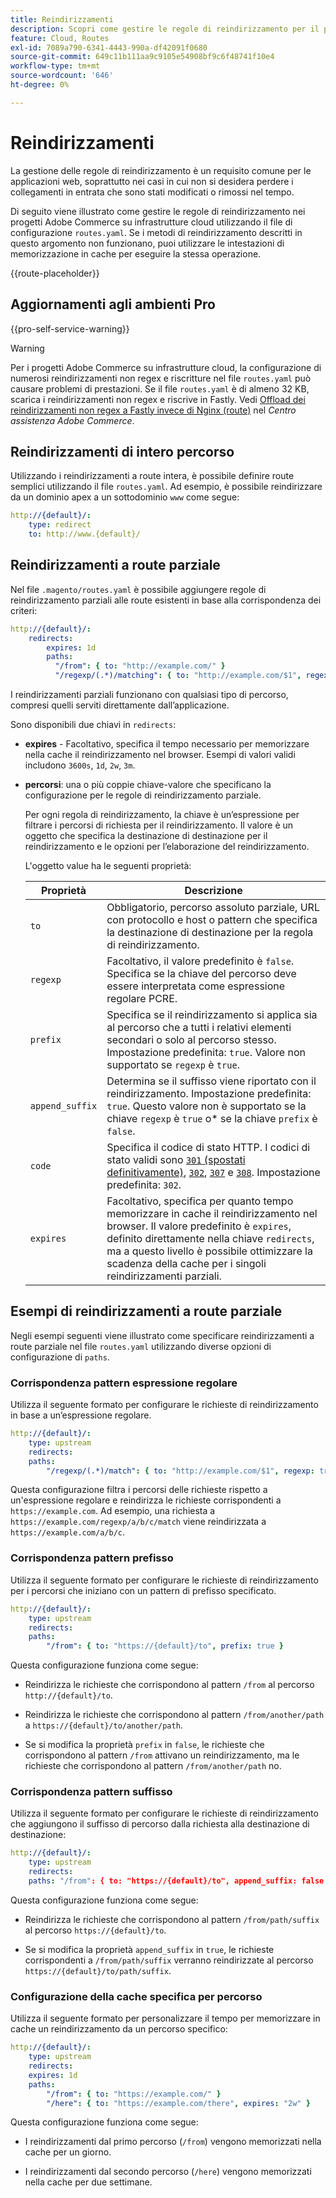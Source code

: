 ```yaml
---
title: Reindirizzamenti
description: Scopri come gestire le regole di reindirizzamento per il progetto di infrastruttura cloud di Adobe Commerce.
feature: Cloud, Routes
exl-id: 7089a790-6341-4443-990a-df42091f0680
source-git-commit: 649c11b111aa9c9105e54908bf9c6f48741f10e4
workflow-type: tm+mt
source-wordcount: '646'
ht-degree: 0%

---
```


# Reindirizzamenti

La gestione delle regole di reindirizzamento è un requisito comune per le applicazioni web, soprattutto nei casi in cui non si desidera perdere i collegamenti in entrata che sono stati modificati o rimossi nel tempo.

Di seguito viene illustrato come gestire le regole di reindirizzamento nei progetti Adobe Commerce su infrastrutture cloud utilizzando il file di configurazione `routes.yaml`. Se i metodi di reindirizzamento descritti in questo argomento non funzionano, puoi utilizzare le intestazioni di memorizzazione in cache per eseguire la stessa operazione.

{{route-placeholder}}

## Aggiornamenti agli ambienti Pro

{{pro-self-service-warning}}

>[!WARNING]
>
>Per i progetti Adobe Commerce su infrastrutture cloud, la configurazione di numerosi reindirizzamenti non regex e riscritture nel file `routes.yaml` può causare problemi di prestazioni. Se il file `routes.yaml` è di almeno 32 KB, scarica i reindirizzamenti non regex e riscrive in Fastly. Vedi [Offload dei reindirizzamenti non regex a Fastly invece di Nginx (route)](https://experienceleague.adobe.com/docs/commerce-knowledge-base/kb/troubleshooting/miscellaneous/offload-non-regex-redirects-to-fastly-instead-of-nginx-routes.html) nel _Centro assistenza Adobe Commerce_.

## Reindirizzamenti di intero percorso

Utilizzando i reindirizzamenti a route intera, è possibile definire route semplici utilizzando il file `routes.yaml`. Ad esempio, è possibile reindirizzare da un dominio apex a un sottodominio `www` come segue:

```yaml
http://{default}/:
    type: redirect
    to: http://www.{default}/
```

## Reindirizzamenti a route parziale

Nel file `.magento/routes.yaml` è possibile aggiungere regole di reindirizzamento parziali alle route esistenti in base alla corrispondenza dei criteri:

```yaml
http://{default}/:
    redirects:
        expires: 1d
        paths:
          "/from": { to: "http://example.com/" }
          "/regexp/(.*)/matching": { to: "http://example.com/$1", regexp: true }
```

I reindirizzamenti parziali funzionano con qualsiasi tipo di percorso, compresi quelli serviti direttamente dall’applicazione.

Sono disponibili due chiavi in `redirects`:

- **expires** - Facoltativo, specifica il tempo necessario per memorizzare nella cache il reindirizzamento nel browser. Esempi di valori validi includono `3600s`, `1d`, `2w`, `3m`.

- **percorsi**: una o più coppie chiave-valore che specificano la configurazione per le regole di reindirizzamento parziale.

  Per ogni regola di reindirizzamento, la chiave è un’espressione per filtrare i percorsi di richiesta per il reindirizzamento. Il valore è un oggetto che specifica la destinazione di destinazione per il reindirizzamento e le opzioni per l’elaborazione del reindirizzamento.

  L&#39;oggetto value ha le seguenti proprietà:

  | Proprietà | Descrizione |
  | ---------- | ----------- |
  | `to` | Obbligatorio, percorso assoluto parziale, URL con protocollo e host o pattern che specifica la destinazione di destinazione per la regola di reindirizzamento. |
  | `regexp` | Facoltativo, il valore predefinito è `false`. Specifica se la chiave del percorso deve essere interpretata come espressione regolare PCRE. |
  | `prefix` | Specifica se il reindirizzamento si applica sia al percorso che a tutti i relativi elementi secondari o solo al percorso stesso. Impostazione predefinita: `true`. Valore non supportato se `regexp` è `true`. |
  | `append_suffix` | Determina se il suffisso viene riportato con il reindirizzamento. Impostazione predefinita: `true`. Questo valore non è supportato se la chiave `regexp` è `true` o* se la chiave `prefix` è `false`. |
  | `code` | Specifica il codice di stato HTTP. I codici di stato validi sono [`301` (spostati definitivamente)](https://www.w3.org/Protocols/rfc2616/rfc2616-sec10.html#sec10.3.2), [`302`](https://www.w3.org/Protocols/rfc2616/rfc2616-sec10.html#sec10.3.3), [`307`](https://www.w3.org/Protocols/rfc2616/rfc2616-sec10.html#sec10.3.8) e [`308`](https://www.rfc-editor.org/rfc/rfc7238). Impostazione predefinita: `302`. |
  | `expires` | Facoltativo, specifica per quanto tempo memorizzare in cache il reindirizzamento nel browser. Il valore predefinito è `expires`, definito direttamente nella chiave `redirects`, ma a questo livello è possibile ottimizzare la scadenza della cache per i singoli reindirizzamenti parziali. |

## Esempi di reindirizzamenti a route parziale

Negli esempi seguenti viene illustrato come specificare reindirizzamenti a route parziale nel file `routes.yaml` utilizzando diverse opzioni di configurazione di `paths`.

### Corrispondenza pattern espressione regolare

Utilizza il seguente formato per configurare le richieste di reindirizzamento in base a un’espressione regolare.

```yaml
http://{default}/:
    type: upstream
    redirects:
    paths:
        "/regexp/(.*)/match": { to: "http://example.com/$1", regexp: true }
```

Questa configurazione filtra i percorsi delle richieste rispetto a un&#39;espressione regolare e reindirizza le richieste corrispondenti a `https://example.com`. Ad esempio, una richiesta a `https://example.com/regexp/a/b/c/match` viene reindirizzata a `https://example.com/a/b/c`.

### Corrispondenza pattern prefisso

Utilizza il seguente formato per configurare le richieste di reindirizzamento per i percorsi che iniziano con un pattern di prefisso specificato.

```yaml
http://{default}/:
    type: upstream
    redirects:
    paths:
        "/from": { to: "https://{default}/to", prefix: true }
```

Questa configurazione funziona come segue:

- Reindirizza le richieste che corrispondono al pattern `/from` al percorso `http://{default}/to`.

- Reindirizza le richieste che corrispondono al pattern `/from/another/path` a `https://{default}/to/another/path`.

- Se si modifica la proprietà `prefix` in `false`, le richieste che corrispondono al pattern `/from` attivano un reindirizzamento, ma le richieste che corrispondono al pattern `/from/another/path` no.

### Corrispondenza pattern suffisso

Utilizza il seguente formato per configurare le richieste di reindirizzamento che aggiungono il suffisso di percorso dalla richiesta alla destinazione di destinazione:

```yaml
http://{default}/:
    type: upstream
    redirects:
    paths: "/from": { to: "https://{default}/to", append_suffix: false }
```

Questa configurazione funziona come segue:

- Reindirizza le richieste che corrispondono al pattern `/from/path/suffix` al percorso `https://{default}/to`.

- Se si modifica la proprietà `append_suffix` in `true`, le richieste corrispondenti a `/from/path/suffix` verranno reindirizzate al percorso `https://{default}/to/path/suffix`.

### Configurazione della cache specifica per percorso

Utilizza il seguente formato per personalizzare il tempo per memorizzare in cache un reindirizzamento da un percorso specifico:

```yaml
http://{default}/:
    type: upstream
    redirects:
    expires: 1d
    paths:
        "/from": { to: "https://example.com/" }
        "/here": { to: "https://example.com/there", expires: "2w" }
```

Questa configurazione funziona come segue:

- I reindirizzamenti dal primo percorso (`/from`) vengono memorizzati nella cache per un giorno.

- I reindirizzamenti dal secondo percorso (`/here`) vengono memorizzati nella cache per due settimane.
